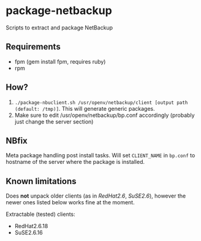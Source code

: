 package-netbackup
=================

Scripts to extract and package NetBackup


## Requirements

* fpm (gem install fpm, requires ruby)
* rpm

## How?

1. ``./package-nbuclient.sh /usr/openv/netbackup/client [output path (default: /tmp)]``. This will generate generic packages.
2. Make sure to edit /usr/openv/netbackup/bp.conf accordingly (probably just change the server section)

## NBfix

Meta package handling post install tasks. Will set ``CLIENT_NAME`` in ``bp.conf`` to hostname of the server where the package is installed.

## Known limitations

Does __not__ unpack older clients (as in *RedHat2.6*, *SuSE2.6*), however the newer ones listed below works fine at the moment.

Extractable (tested) clients:

* RedHat2.6.18
* SuSE2.6.16
